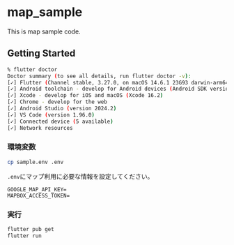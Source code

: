 # map_sample

This is map sample code.

## Getting Started

```sh
% flutter doctor
Doctor summary (to see all details, run flutter doctor -v):
[✓] Flutter (Channel stable, 3.27.0, on macOS 14.6.1 23G93 darwin-arm64, locale ja-JP)
[✓] Android toolchain - develop for Android devices (Android SDK version 34.0.0)
[✓] Xcode - develop for iOS and macOS (Xcode 16.2)
[✓] Chrome - develop for the web
[✓] Android Studio (version 2024.2)
[✓] VS Code (version 1.96.0)
[✓] Connected device (5 available)
[✓] Network resources
```

### 環境変数

```sh
cp sample.env .env
```

`.env`にマップ利用に必要な情報を設定してください。

```dotenv
GOOGLE_MAP_API_KEY=
MAPBOX_ACCESS_TOKEN=
```

### 実行

```sh
flutter pub get
flutter run
```
